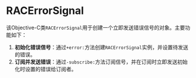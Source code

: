# RACErrorSignal

该Objective-C类`RACErrorSignal`用于创建一个立即发送错误信号的对象。主要功能如下：

1. **初始化错误信号**：通过`+error:`方法创建`RACErrorSignal`实例，并设置待发送的错误。
2. **订阅并发送错误**：通过`-subscribe:`方法订阅信号，并在订阅时立即发送初始化时设置的错误给订阅者。
